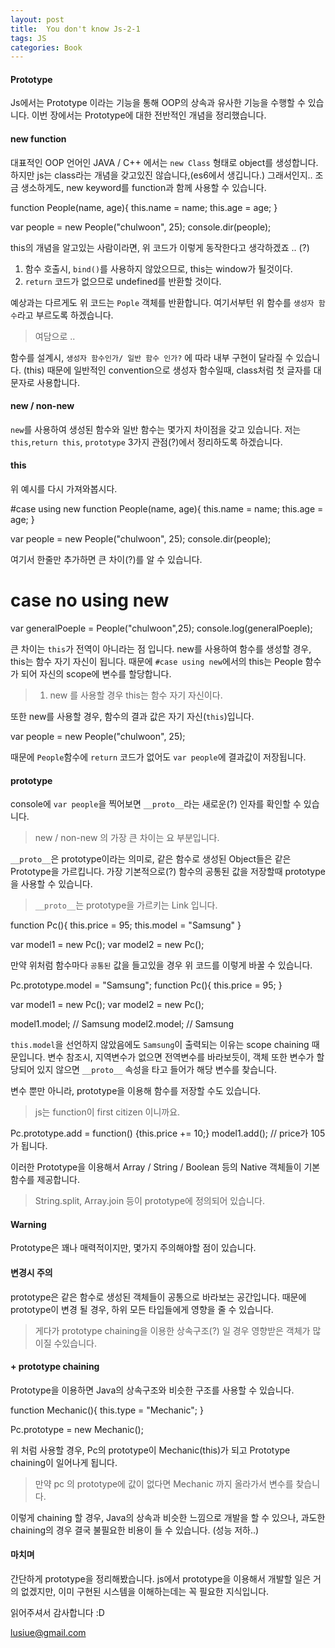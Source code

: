 ```yaml
---
layout: post
title:  You don't know Js-2-1
tags: JS
categories: Book
---
```



#### Prototype

Js에서는 Prototype 이라는 기능을 통해 OOP의 상속과 유사한 기능을 수행할 수 있습니다.
이번 장에서는 Prototype에 대한 전반적인 개념을 정리했습니다.


#### new function  

대표적인 OOP 언어인 JAVA / C++ 에서는 `new Class` 형태로 object를 생성합니다.
하지만 js는 class라는 개념을 갖고있진 않습니다,(es6에서 생깁니다.)
그래서인지.. 조금 생소하게도, new keyword를 function과 함께 사용할 수 있습니다.

  function People(name, age){
    this.name = name;
    this.age = age;
  }

  var people = new People("chulwoon", 25);
  console.dir(people);

this의 개념을 알고있는 사람이라면, 위 코드가 이렇게 동작한다고 생각하겠죠 .. (?)

  1. 함수 호출시, `bind()`를 사용하지 않았으므로, this는 window가 될것이다.
  2. `return` 코드가 없으므로 undefined를 반환할 것이다.

예상과는 다르게도 위 코드는 `Pople` 객체를 반환합니다. 여기서부턴 위 함수를 `생성자 함수`라고 부르도록 하겠습니다.


> 여담으로  ..

함수를 설계시, `생성자 함수인가/ 일반 함수 인가?` 에 따라 내부 구현이 달라질 수 있습니다. (this)
때문에 일반적인 convention으로 생성자 함수일때, class처럼 첫 글자를 대문자로 사용합니다.


#### new / non-new

`new`를 사용하여 생성된 함수와 일반 함수는 몇가지 차이점을 갖고 있습니다.
저는 `this`,`return this`, `prototype` 3가지 관점(?)에서 정리하도록 하겠습니다.

#### this

위 예시를 다시 가져와봅시다.

  #case using new
  function People(name, age){
    this.name = name;
    this.age = age;
  }

  var people = new People("chulwoon", 25);
  console.dir(people);


여기서 한줄만 추가하면 큰 차이(?)를 알 수 있습니다.


  # case no using new
  var generalPoeple = People("chulwoon",25);
  console.log(generalPoeple);


큰 차이는 `this`가 전역이 아니라는 점 입니다.
new를 사용하여 함수를 생성할 경우, this는 함수 자기 자신이 됩니다. 때문에 `#case using new`에서의 this는 People 함수가 되어 자신의 scope에 변수를 할당합니다.

> 1. new 를 사용할 경우 this는 함수 자기 자신이다.

또한 new를 사용할 경우, 함수의 결과 값은 자기 자신(`this`)입니다.

  var people = new People("chulwoon", 25);

때문에 `People`함수에 `return` 코드가 없어도 `var people`에 결과값이 저장됩니다.

#### prototype  

console에 `var people`을 찍어보면 `__proto__`라는 새로운(?) 인자를 확인할 수 있습니다.


> new / non-new 의 가장 큰 차이는 요 부분입니다.

`__proto__`은 prototype이라는 의미로, 같은 함수로 생성된 Object들은 같은 Prototype을 가르킵니다.
가장 기본적으로(?) 함수의 공통된 값을 저장할때 prototype을 사용할 수 있습니다.  

> `__proto__`는 prototype을 가르키는 Link 입니다.


  function Pc(){
    this.price = 95;
    this.model = "Samsung"
  }

  var model1 = new Pc();
  var model2 = new Pc();


만약 위처럼 함수마다 `공통된` 값을 들고있을 경우 위 코드를 이렇게 바꿀 수 있습니다.


  Pc.prototype.model = "Samsung";
  function Pc(){
    this.price = 95;
  }

  var model1 = new Pc();
  var model2 = new Pc();

  model1.model; // Samsung
  model2.model; // Samsung


`this.model`을 선언하지 않았음에도 `Samsung`이 출력되는 이유는 scope chaining 때문입니다.
변수 참조시, 지역변수가 없으면 전역변수를 바라보듯이, 객체 또한 변수가 할당되어 있지 않으면 `__proto__` 속성을 타고 들어가 해당 변수를 찾습니다.

변수 뿐만 아니라, prototype을 이용해 함수를 저장할 수도 있습니다.

> js는 function이 first citizen  이니까요.


  Pc.prototype.add = function() {this.price += 10;}
  model1.add(); // price가 105가 됩니다.

이러한 Prototype을 이용해서 Array / String / Boolean 등의 Native 객체들이 기본 함수를 제공합니다.

> String.split, Array.join 등이 prototype에 정의되어 있습니다.

#### Warning

Prototype은 꽤나 매력적이지만, 몇가지 주의해야할 점이 있습니다.


#### 변경시 주의

prototype은 같은 함수로 생성된 객체들이 공통으로 바라보는 공간입니다.
때문에 prototype이 변경 될 경우, 하위 모든 타입들에게 영향을 줄 수 있습니다.

> 게다가 prototype chaining을 이용한 상속구조(?) 일 경우 영향받은 객체가 많이질 수있습니다.

#### + prototype chaining

Prototype을 이용하면 Java의 상속구조와 비슷한 구조를 사용할 수 있습니다.

  function Mechanic(){
    this.type = "Mechanic";
  }

  Pc.prototype = new Mechanic();

위 처럼 사용할 경우, Pc의 prototype이 Mechanic(this)가 되고 Prototype chaining이 일어나게 됩니다.

> 만약 pc 의 prototype에 값이 없다면 Mechanic 까지 올라가서 변수를 찾습니다.

이렇게 chaining 할 경우, Java의 상속과 비슷한 느낌으로 개발을 할 수 있으나, 과도한 chaining의 경우 결국 불필요한 비용이 들 수 있습니다. (성능 저하..)



#### 마치며


간단하게 prototype을 정리해봤습니다.
js에서 prototype을 이용해서 개발할 일은 거의 없겠지만, 이미 구현된 시스템을 이해하는데는 꼭 필요한 지식입니다.

읽어주셔서 감사합니다 :D

lusiue@gmail.com
